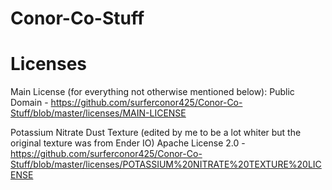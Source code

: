 # Conor-Co-Stuff

# Licenses

Main License (for everything not otherwise mentioned below): Public Domain - https://github.com/surferconor425/Conor-Co-Stuff/blob/master/licenses/MAIN-LICENSE

Potassium Nitrate Dust Texture (edited by me to be a lot whiter but the original texture was from Ender IO) Apache License 2.0 - https://github.com/surferconor425/Conor-Co-Stuff/blob/master/licenses/POTASSIUM%20NITRATE%20TEXTURE%20LICENSE

